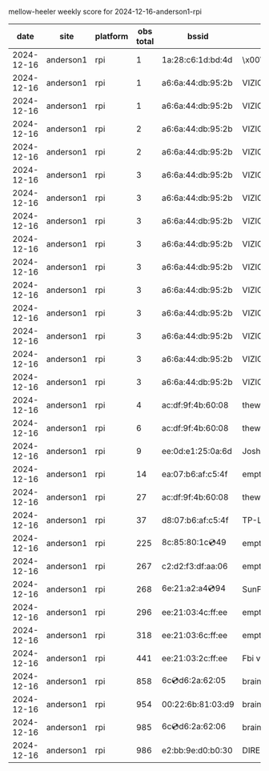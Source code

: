 mellow-heeler weekly score for 2024-12-16-anderson1-rpi

|date|site|platform|obs total|bssid|ssid|
|--|--|--|--|--|--|
|2024-12-16|anderson1|rpi|1|1a:28:c6:1d:bd:4d|\x00\x00\x00\x00\x00\x00\x00\x00\x00\x00\x00\x00\x00\x00|
|2024-12-16|anderson1|rpi|1|a6:6a:44:db:95:2b|VIZIOCastAudio9983|
|2024-12-16|anderson1|rpi|1|a6:6a:44:db:95:2b|VIZIOCastAudio1310|
|2024-12-16|anderson1|rpi|2|a6:6a:44:db:95:2b|VIZIOCastAudio6915|
|2024-12-16|anderson1|rpi|2|a6:6a:44:db:95:2b|VIZIOCastAudio8568|
|2024-12-16|anderson1|rpi|3|a6:6a:44:db:95:2b|VIZIOCastAudio3732|
|2024-12-16|anderson1|rpi|3|a6:6a:44:db:95:2b|VIZIOCastAudio5293|
|2024-12-16|anderson1|rpi|3|a6:6a:44:db:95:2b|VIZIOCastAudio7205|
|2024-12-16|anderson1|rpi|3|a6:6a:44:db:95:2b|VIZIOCastAudio2663|
|2024-12-16|anderson1|rpi|3|a6:6a:44:db:95:2b|VIZIOCastAudio5429|
|2024-12-16|anderson1|rpi|3|a6:6a:44:db:95:2b|VIZIOCastAudio6185|
|2024-12-16|anderson1|rpi|3|a6:6a:44:db:95:2b|VIZIOCastAudio9371|
|2024-12-16|anderson1|rpi|3|a6:6a:44:db:95:2b|VIZIOCastAudio3872|
|2024-12-16|anderson1|rpi|3|a6:6a:44:db:95:2b|VIZIOCastAudio3147|
|2024-12-16|anderson1|rpi|3|a6:6a:44:db:95:2b|VIZIOCastAudio6732|
|2024-12-16|anderson1|rpi|4|ac:df:9f:4b:60:08|theweef|
|2024-12-16|anderson1|rpi|6|ac:df:9f:4b:60:08|theweef|
|2024-12-16|anderson1|rpi|9|ee:0d:e1:25:0a:6d|JoshLily|
|2024-12-16|anderson1|rpi|14|ea:07:b6:af:c5:4f|empty_ssid|
|2024-12-16|anderson1|rpi|27|ac:df:9f:4b:60:08|theweef|
|2024-12-16|anderson1|rpi|37|d8:07:b6:af:c5:4f|TP-Link_C54F|
|2024-12-16|anderson1|rpi|225|8c:85:80:1c:cd:49|empty_ssid|
|2024-12-16|anderson1|rpi|267|c2:d2:f3:df:aa:06|empty_ssid|
|2024-12-16|anderson1|rpi|268|6e:21:a2:a4:cd:94|SunPower21450|
|2024-12-16|anderson1|rpi|296|ee:21:03:4c:ff:ee|empty_ssid|
|2024-12-16|anderson1|rpi|318|ee:21:03:6c:ff:ee|empty_ssid|
|2024-12-16|anderson1|rpi|441|ee:21:03:2c:ff:ee|Fbi van 13|
|2024-12-16|anderson1|rpi|858|6c:cd:d6:2a:62:05|braingang2_5GEXT|
|2024-12-16|anderson1|rpi|954|00:22:6b:81:03:d9|braingang2|
|2024-12-16|anderson1|rpi|985|6c:cd:d6:2a:62:06|braingang2_2GEXT|
|2024-12-16|anderson1|rpi|986|e2:bb:9e:d0:b0:30|DIRECT-9ED03030|
